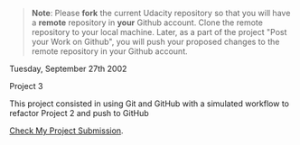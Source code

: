 >**Note**: Please **fork** the current Udacity repository so that you will have a **remote** repository in **your** Github account. Clone the remote repository to your local machine. Later, as a part of the project "Post your Work on Github", you will push your proposed changes to the remote repository in your Github account.

Tuesday, September 27th 2002

Project 3

This project consisted in using Git and GitHub with a simulated workflow to refactor Project 2 and push to GitHub

[Check My Project Submission](https://github.com/isrraelmendoza/pdsnd_github/tree/master/bike%20project%20%26%20files).
